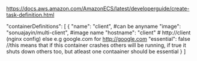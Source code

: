 https://docs.aws.amazon.com/AmazonECS/latest/developerguide/create-task-definition.html


 "containerDefinitions": [
        {
            "name": "client", #can be anyname
            "image": "sonuajayin/multi-client", #image name
            "hostname": "client" # http://client (nginx config) else e.g google.com for http://google.com
            "essential": false //this means that if this container crashes others will be running, if true it shuts down others too, but atleast one contaainer should be essential
        }
    ]

